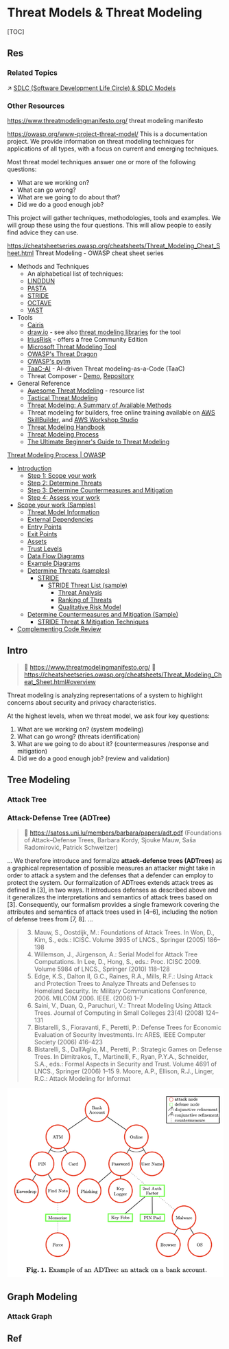 # Threat Models & Threat Modeling

[TOC]



## Res
### Related Topics
↗ [SDLC (Software Development Life Circle) & SDLC Models](../../../../Software%20Engineering/Software%20Development%20Pattern/🔄%20SDLC%20(Software%20Development%20Life%20Circle)%20&%20SDLC%20Models/SDLC%20(Software%20Development%20Life%20Circle)%20&%20SDLC%20Models.md)


### Other Resources
https://www.threatmodelingmanifesto.org/
threat modeling manifesto

https://owasp.org/www-project-threat-model/
This is a documentation project. We provide information on threat modeling techniques for applications of all types, with a focus on current and emerging techniques.

Most threat model techniques answer one or more of the following questions:
- What are we working on?
- What can go wrong?
- What are we going to do about that?
- Did we do a good enough job?

This project will gather techniques, methodologies, tools and examples. We will group these using the four questions. This will allow people to easily find advice they can use.

https://cheatsheetseries.owasp.org/cheatsheets/Threat_Modeling_Cheat_Sheet.html
Threat Modeling - OWASP cheat sheet series
- Methods and Techniques
	- An alphabetical list of techniques:
	- [LINDDUN](https://linddun.org/)
	- [PASTA](https://cdn2.hubspot.net/hubfs/4598121/Content%20PDFs/VerSprite-PASTA-Threat-Modeling-Process-for-Attack-Simulation-Threat-Analysis.pdf)
	- [STRIDE](https://learn.microsoft.com/en-us/previous-versions/commerce-server/ee823878\(v=cs.20\)?redirectedfrom=MSDN)
	- [OCTAVE](https://insights.sei.cmu.edu/library/introduction-to-the-octave-approach/)
	- [VAST](https://go.threatmodeler.com/vast-methodology-data-sheet)
- Tools
	- [Cairis](https://github.com/cairis-platform/cairis)
	- [draw.io](https://draw.io/) - see also [threat modeling libraries](https://github.com/michenriksen/drawio-threatmodeling) for the tool
	- [IriusRisk](https://www.iriusrisk.com/) - offers a free Community Edition
	- [Microsoft Threat Modeling Tool](https://learn.microsoft.com/en-us/azure/security/develop/threat-modeling-tool)
	- [OWASP's Threat Dragon](https://github.com/OWASP/threat-dragon)
	- [OWASP's pytm](https://owasp.org/www-project-pytm/)
	- [TaaC-AI](https://github.com/yevh/TaaC-AI) - AI-driven Threat modeling-as-a-Code (TaaC)
	- Threat Composer - [Demo](https://awslabs.github.io/threat-composer), [Repository](https://github.com/awslabs/threat-composer/)
- General Reference
	- [Awesome Threat Modeling](https://github.com/hysnsec/awesome-threat-modelling) - resource list
	- [Tactical Threat Modeling](https://safecode.org/wp-content/uploads/2017/05/SAFECode_TM_Whitepaper.pdf)
	- [Threat Modeling: A Summary of Available Methods](https://insights.sei.cmu.edu/library/threat-modeling-a-summary-of-available-methods/)
	- Threat modeling for builders, free online training available on [AWS SkillBuilder](https://explore.skillbuilder.aws/learn/course/external/view/elearning/13274/threat-modeling-for-builders-workshop), and [AWS Workshop Studio](https://catalog.workshops.aws/threatmodel/en-US)
	- [Threat Modeling Handbook](https://security.cms.gov/policy-guidance/threat-modeling-handbook)
	- [Threat Modeling Process](https://owasp.org/www-community/Threat_Modeling_Process)
	- [The Ultimate Beginner's Guide to Threat Modeling](https://shostack.org/resources/threat-modeling)

[Threat Modeling Process | OWASP](https://owasp.org/www-community/Threat_Modeling_Process)
- [Introduction](https://owasp.org/www-community/Threat_Modeling_Process#introduction)
    - [Step 1: Scope your work](https://owasp.org/www-community/Threat_Modeling_Process#step-1-scope-your-work)
    - [Step 2: Determine Threats](https://owasp.org/www-community/Threat_Modeling_Process#step-2-determine-threats)
    - [Step 3: Determine Countermeasures and Mitigation](https://owasp.org/www-community/Threat_Modeling_Process#step-3-determine-countermeasures-and-mitigation)
    - [Step 4: Assess your work](https://owasp.org/www-community/Threat_Modeling_Process#step-4-assess-your-work)
- [Scope your work (Samples)](https://owasp.org/www-community/Threat_Modeling_Process#sample-scope-the-work)
    - [Threat Model Information](https://owasp.org/www-community/Threat_Modeling_Process#threat-model-information-sample)
    - [External Dependencies](https://owasp.org/www-community/Threat_Modeling_Process#external-dependencies-sample)
    - [Entry Points](https://owasp.org/www-community/Threat_Modeling_Process#entry-points)
    - [Exit Points](https://owasp.org/www-community/Threat_Modeling_Process#exit-points)
    - [Assets](https://owasp.org/www-community/Threat_Modeling_Process#assets)
    - [Trust Levels](https://owasp.org/www-community/Threat_Modeling_Process#trust-levels)
    - [Data Flow Diagrams](https://owasp.org/www-community/Threat_Modeling_Process#data-flow-diagrams)
    - [Example Diagrams](https://owasp.org/www-community/Threat_Modeling_Process#example-diagrams)
    - [Determine Threats (samples)](https://owasp.org/www-community/Threat_Modeling_Process#determine-threats-sample)
        - [STRIDE](https://owasp.org/www-community/Threat_Modeling_Process#stride)
            - [STRIDE Threat List (sample)](https://owasp.org/www-community/Threat_Modeling_Process#stride-threat-list)
                - [Threat Analysis](https://owasp.org/www-community/Threat_Modeling_Process#threat-analysis)
                - [Ranking of Threats](https://owasp.org/www-community/Threat_Modeling_Process#ranking-of-threats)
                - [Qualitative Risk Model](https://owasp.org/www-community/Threat_Modeling_Process#qualitative-risk-model)
    - [Determine Countermeasures and Mitigation (Sample)](https://owasp.org/www-community/Threat_Modeling_Process#determine-countermeasures-and-mitigation)
        - [STRIDE Threat & Mitigation Techniques](https://owasp.org/www-community/Threat_Modeling_Process#stride-threat--mitigation-techniques)
- [Complementing Code Review](https://owasp.org/www-community/Threat_Modeling_Process#complementing-code-review)



## Intro
> 🔗 https://www.threatmodelingmanifesto.org/ 
> 🔗 https://cheatsheetseries.owasp.org/cheatsheets/Threat_Modeling_Cheat_Sheet.html#overview

Threat modeling is analyzing representations of a system to highlight concerns about security and privacy characteristics.

At the highest levels, when we threat model, we ask four key questions:
1. What are we working on? (system modeling)
2. What can go wrong? (threats identification)
3. What are we going to do about it? (countermeasures /response and mitigation)
4. Did we do a good enough job? (review and validation) 



## Tree Modeling
### Attack Tree



### Attack-Defense Tree (ADTree)
> 🔗 https://satoss.uni.lu/members/barbara/papers/adt.pdf (Foundations of Attack–Defense Trees, Barbara Kordy, Sjouke Mauw, Saša Radomirović, Patrick Schweitzer)

...
We therefore introduce and formalize **attack–defense trees (ADTrees)** as a graphical representation of possible measures an attacker might take in order to attack a system and the defenses that a defender can employ to protect the system. Our formalization of ADTrees extends attack trees as defined in [3], in two ways. It introduces defenses as described above and it generalizes the interpretations and semantics of attack trees based on [3]. Consequently, our formalism provides a single framework covering the attributes and semantics of attack trees used in [4–6], including the notion of defense trees from [7, 8].
...

> 3. Mauw, S., Oostdijk, M.: Foundations of Attack Trees. In Won, D., Kim, S., eds.: ICISC. Volume 3935 of LNCS., Springer (2005) 186–198 
> 4. Willemson, J., Jürgenson, A.: Serial Model for Attack Tree Computations. In Lee, D., Hong, S., eds.: Proc. ICISC 2009. Volume 5984 of LNCS., Springer (2010) 118–128 
> 5. Edge, K.S., Dalton II, G.C., Raines, R.A., Mills, R.F.: Using Attack and Protection Trees to Analyze Threats and Defenses to Homeland Security. In: Military Communications Conference, 2006. MILCOM 2006. IEEE. (2006) 1–7 
> 6. Saini, V., Duan, Q., Paruchuri, V.: Threat Modeling Using Attack Trees. Journal of Computing in Small Colleges 23(4) (2008) 124–131 
> 7. Bistarelli, S., Fioravanti, F., Peretti, P.: Defense Trees for Economic Evaluation of Security Investments. In: ARES, IEEE Computer Society (2006) 416–423 
> 8. Bistarelli, S., Dall’Aglio, M., Peretti, P.: Strategic Games on Defense Trees. In Dimitrakos, T., Martinelli, F., Ryan, P.Y.A., Schneider, S.A., eds.: Formal Aspects in Security and Trust. Volume 4691 of LNCS., Springer (2006) 1–15 9. Moore, A.P., Ellison, R.J., Linger, R.C.: Attack Modeling for Informat

![](../../../../../Assets/Pics/Screenshot%202025-04-14%20at%2020.19.05.png)



## Graph Modeling
### Attack Graph



## Ref

